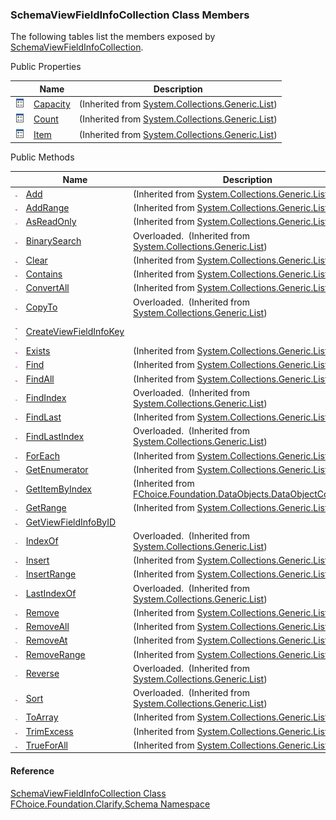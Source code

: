 ﻿### SchemaViewFieldInfoCollection Class Members

The following tables list the members exposed by [SchemaViewFieldInfoCollection](fcSDK~FChoice.Foundation.Clarify.Schema.SchemaViewFieldInfoCollection.md).

Public Properties

|   | Name | Description |
| --- | --- | --- |
| ![Public Property](dotnetimages/publicProperty.png) | [Capacity](#) | (Inherited from [System.Collections.Generic.List<SchemaViewFieldInfo>](#)) |
| ![Public Property](dotnetimages/publicProperty.png) | [Count](#) | (Inherited from [System.Collections.Generic.List<SchemaViewFieldInfo>](#)) |
| ![Public Property](dotnetimages/publicProperty.png) | [Item](#) | (Inherited from [System.Collections.Generic.List<SchemaViewFieldInfo>](#)) |



Public Methods

|   | Name | Description |
| --- | --- | --- |
| ![Public Method](dotnetimages/publicMethod.png) | [Add](#) | (Inherited from [System.Collections.Generic.List<SchemaViewFieldInfo>](#)) |
| ![Public Method](dotnetimages/publicMethod.png) | [AddRange](#) | (Inherited from [System.Collections.Generic.List<SchemaViewFieldInfo>](#)) |
| ![Public Method](dotnetimages/publicMethod.png) | [AsReadOnly](#) | (Inherited from [System.Collections.Generic.List<SchemaViewFieldInfo>](#)) |
| ![Public Method](dotnetimages/publicMethod.png) | [BinarySearch](#) | Overloaded.  (Inherited from [System.Collections.Generic.List<SchemaViewFieldInfo>](#)) |
| ![Public Method](dotnetimages/publicMethod.png) | [Clear](#) | (Inherited from [System.Collections.Generic.List<SchemaViewFieldInfo>](#)) |
| ![Public Method](dotnetimages/publicMethod.png) | [Contains](#) | (Inherited from [System.Collections.Generic.List<SchemaViewFieldInfo>](#)) |
| ![Public Method](dotnetimages/publicMethod.png) | [ConvertAll](#) | (Inherited from [System.Collections.Generic.List<SchemaViewFieldInfo>](#)) |
| ![Public Method](dotnetimages/publicMethod.png) | [CopyTo](#) | Overloaded.  (Inherited from [System.Collections.Generic.List<SchemaViewFieldInfo>](#)) |
| ![Public Method](dotnetimages/publicMethod.png)![static (Shared in Visual Basic)](dotnetimages/static.png) | [CreateViewFieldInfoKey](fcSDK~FChoice.Foundation.Clarify.Schema.SchemaViewFieldInfoCollection~CreateViewFieldInfoKey.md) |   |
| ![Public Method](dotnetimages/publicMethod.png) | [Exists](#) | (Inherited from [System.Collections.Generic.List<SchemaViewFieldInfo>](#)) |
| ![Public Method](dotnetimages/publicMethod.png) | [Find](#) | (Inherited from [System.Collections.Generic.List<SchemaViewFieldInfo>](#)) |
| ![Public Method](dotnetimages/publicMethod.png) | [FindAll](#) | (Inherited from [System.Collections.Generic.List<SchemaViewFieldInfo>](#)) |
| ![Public Method](dotnetimages/publicMethod.png) | [FindIndex](#) | Overloaded.  (Inherited from [System.Collections.Generic.List<SchemaViewFieldInfo>](#)) |
| ![Public Method](dotnetimages/publicMethod.png) | [FindLast](#) | (Inherited from [System.Collections.Generic.List<SchemaViewFieldInfo>](#)) |
| ![Public Method](dotnetimages/publicMethod.png) | [FindLastIndex](#) | Overloaded.  (Inherited from [System.Collections.Generic.List<SchemaViewFieldInfo>](#)) |
| ![Public Method](dotnetimages/publicMethod.png) | [ForEach](#) | (Inherited from [System.Collections.Generic.List<SchemaViewFieldInfo>](#)) |
| ![Public Method](dotnetimages/publicMethod.png) | [GetEnumerator](#) | (Inherited from [System.Collections.Generic.List<SchemaViewFieldInfo>](#)) |
| ![Public Method](dotnetimages/publicMethod.png) | [GetItemByIndex](fcSDK~FChoice.Foundation.DataObjects.DataObjectCollection`1~GetItemByIndex.md) | (Inherited from [FChoice.Foundation.DataObjects.DataObjectCollection<SchemaViewFieldInfo>](fcSDK~FChoice.Foundation.DataObjects.DataObjectCollection`1.md)) |
| ![Public Method](dotnetimages/publicMethod.png) | [GetRange](#) | (Inherited from [System.Collections.Generic.List<SchemaViewFieldInfo>](#)) |
| ![Public Method](dotnetimages/publicMethod.png) | [GetViewFieldInfoByID](fcSDK~FChoice.Foundation.Clarify.Schema.SchemaViewFieldInfoCollection~GetViewFieldInfoByID.md) |   |
| ![Public Method](dotnetimages/publicMethod.png) | [IndexOf](#) | Overloaded.  (Inherited from [System.Collections.Generic.List<SchemaViewFieldInfo>](#)) |
| ![Public Method](dotnetimages/publicMethod.png) | [Insert](#) | (Inherited from [System.Collections.Generic.List<SchemaViewFieldInfo>](#)) |
| ![Public Method](dotnetimages/publicMethod.png) | [InsertRange](#) | (Inherited from [System.Collections.Generic.List<SchemaViewFieldInfo>](#)) |
| ![Public Method](dotnetimages/publicMethod.png) | [LastIndexOf](#) | Overloaded.  (Inherited from [System.Collections.Generic.List<SchemaViewFieldInfo>](#)) |
| ![Public Method](dotnetimages/publicMethod.png) | [Remove](#) | (Inherited from [System.Collections.Generic.List<SchemaViewFieldInfo>](#)) |
| ![Public Method](dotnetimages/publicMethod.png) | [RemoveAll](#) | (Inherited from [System.Collections.Generic.List<SchemaViewFieldInfo>](#)) |
| ![Public Method](dotnetimages/publicMethod.png) | [RemoveAt](#) | (Inherited from [System.Collections.Generic.List<SchemaViewFieldInfo>](#)) |
| ![Public Method](dotnetimages/publicMethod.png) | [RemoveRange](#) | (Inherited from [System.Collections.Generic.List<SchemaViewFieldInfo>](#)) |
| ![Public Method](dotnetimages/publicMethod.png) | [Reverse](#) | Overloaded.  (Inherited from [System.Collections.Generic.List<SchemaViewFieldInfo>](#)) |
| ![Public Method](dotnetimages/publicMethod.png) | [Sort](#) | Overloaded.  (Inherited from [System.Collections.Generic.List<SchemaViewFieldInfo>](#)) |
| ![Public Method](dotnetimages/publicMethod.png) | [ToArray](#) | (Inherited from [System.Collections.Generic.List<SchemaViewFieldInfo>](#)) |
| ![Public Method](dotnetimages/publicMethod.png) | [TrimExcess](#) | (Inherited from [System.Collections.Generic.List<SchemaViewFieldInfo>](#)) |
| ![Public Method](dotnetimages/publicMethod.png) | [TrueForAll](#) | (Inherited from [System.Collections.Generic.List<SchemaViewFieldInfo>](#)) |





#### Reference

[SchemaViewFieldInfoCollection Class](fcSDK~FChoice.Foundation.Clarify.Schema.SchemaViewFieldInfoCollection.md)  
[FChoice.Foundation.Clarify.Schema Namespace](fcSDK~FChoice.Foundation.Clarify.Schema_namespace.md)